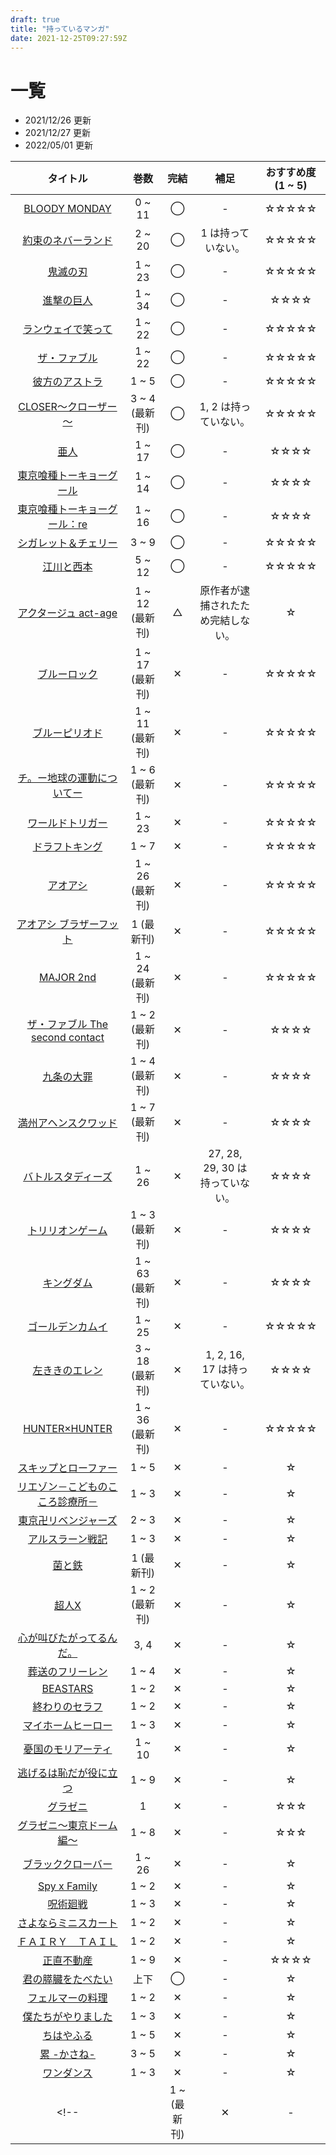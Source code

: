 ```yaml
---
draft: true
title: "持っているマンガ"
date: 2021-12-25T09:27:59Z
---
```


# 一覧

- 2021/12/26 更新
- 2021/12/27 更新
- 2022/05/01 更新

| タイトル | 巻数 | 完結 | 補足 | おすすめ度 (1 ~ 5) |
| :---: | :---: | :---: | :---: | :---: |
| [BLOODY MONDAY](https://kc.kodansha.co.jp/product?item=0000012265) | 0 ~ 11 | ◯ | - | ☆☆☆☆☆ |
| [約束のネバーランド](https://www.shonenjump.com/j/rensai/list/neverland.html) | 2 ~ 20 | ◯ | 1 は持っていない。 | ☆☆☆☆☆ |
| [鬼滅の刃](https://www.shonenjump.com/j/rensai/list/kimetsu.html) | 1 ~ 23 | ◯ | - | ☆☆☆☆☆ |
| [進撃の巨人](https://shingeki.net/#/) | 1 ~ 34 | ◯ | - | ☆☆☆☆ |
| [ランウェイで笑って](https://kc.kodansha.co.jp/title?code=1000029726) | 1 ~ 22 | ◯ | - | ☆☆☆☆☆ |
| [ザ・ファブル](https://yanmaga.jp/comics/%E3%82%B6_%E3%83%95%E3%82%A1%E3%83%96%E3%83%AB) | 1 ~ 22 | ◯ | - | ☆☆☆☆☆ |
| [彼方のアストラ](https://www.shonenjump.com/j/rensai/list/kanatano.html) | 1 ~ 5 | ◯ | - | ☆☆☆☆☆ |
| [CLOSER～クローザー～](https://www.nihonbungeisha.co.jp/search/?search_keyword=CLOSER&x=0&y=0 ) | 3 ~ 4 (最新刊) | ◯ | 1, 2 は持っていない。 | ☆☆☆☆☆ |
| [亜人](https://kc.kodansha.co.jp/title?code=1000006191) | 1 ~ 17 | ◯ | - | ☆☆☆☆ |
| [東京喰種トーキョーグール](https://youngjump.jp/tokyoghoul/tg/) | 1 ~ 14 | ◯ | - | ☆☆☆☆ |
| [東京喰種トーキョーグール：re](https://youngjump.jp/tokyoghoul/re/chara/index2.html) | 1 ~ 16 | ◯ | - | ☆☆☆☆ |
| [シガレット＆チェリー](https://www.akitashoten.co.jp/comics/4253239315) | 3 ~ 9 | ◯ | - | ☆☆☆☆☆ |
| [江川と西本](https://bigcomicbros.net/work/6153/) | 5 ~ 12 | ◯ | - | ☆☆☆☆☆ |
| [アクタージュ act-age](https://www.shonenjump.com/j/rensai/act-age.html) | 1 ~ 12 (最新刊) | △ | 原作者が逮捕されたため完結しない。 | ☆ |
| [ブルーロック](https://pocket.shonenmagazine.com/episode/10834108156632602988) | 1 ~ 17 (最新刊) | ✕ | - | ☆☆☆☆☆ |
| [ブルーピリオド](https://afternoon.kodansha.co.jp/c/blueperiod.html) | 1 ~ 11 (最新刊) | ✕ | - | ☆☆☆☆☆ |
| [チ。ー地球の運動についてー](https://bigcomicbros.net/work/35171/) | 1 ~ 6 (最新刊) | ✕ | - | ☆☆☆☆☆ |
| [ワールドトリガー](https://www.shonenjump.com/j/rensai/list/world_2.html) | 1 ~ 23 | ✕ | - | ☆☆☆☆☆ |
| [ドラフトキング](http://grandjump.shueisha.co.jp/manga/draftking.html) | 1 ~ 7 | ✕ | - | ☆☆☆☆☆ |
| [アオアシ](https://bigcomicbros.net/work/6196/) | 1 ~ 26 (最新刊) | ✕ | - | ☆☆☆☆☆ |
| [アオアシ ブラザーフット](https://bigcomicbros.net/work/57298/) | 1 (最新刊) | ✕ | - | ☆☆☆☆☆ |
| [MAJOR 2nd](https://websunday.net/work/722/) | 1 ~ 24 (最新刊) | ✕ | - | ☆☆☆☆☆ |
| [ザ・ファブル The second contact](https://yanmaga.jp/comics/%E3%82%B6_%E3%83%95%E3%82%A1%E3%83%96%E3%83%AB_The_second_contact) | 1 ~ 2 (最新刊) | ✕ | - | ☆☆☆☆ |
| [九条の大罪](https://bigcomicbros.net/work/35215/) | 1 ~ 4 (最新刊) | ✕ | - | ☆☆☆☆ |
| [満州アヘンスクワッド](https://yanmaga.jp/comics/%E6%BA%80%E5%B7%9E%E3%82%A2%E3%83%98%E3%83%B3%E3%82%B9%E3%82%AF%E3%83%AF%E3%83%83%E3%83%89) | 1 ~ 7 (最新刊) | ✕ | - | ☆☆☆☆ |
| [バトルスタディーズ](https://kc.kodansha.co.jp/title?code=1000025521) | 1 ~ 26 | ✕ | 27, 28, 29, 30 は持っていない。 | ☆☆☆☆ |
| [トリリオンゲーム](https://bigcomicbros.net/comics/69965/) | 1 ~ 3 (最新刊) | ✕ | - | ☆☆☆☆ |
| [キングダム](https://youngjump.jp/kingdom/) | 1 ~ 63 (最新刊) | ✕ | - | ☆☆☆☆ |
| [ゴールデンカムイ](https://youngjump.jp/goldenkamuy/) | 1 ~ 25 | ✕ | - | ☆☆☆☆☆ |
| [左ききのエレン](https://shonenjumpplus.com/episode/13932016480029111789) | 3 ~ 18 (最新刊) | ✕ | 1, 2, 16, 17 は持っていない。 | ☆☆☆☆ |
| [HUNTER×HUNTER](https://www.shonenjump.com/j/rensai/hunter.html) | 1 ~ 36 (最新刊) | ✕ | - | ☆☆☆☆☆ |
| [スキップとローファー](https://afternoon.kodansha.co.jp/c/skiptoloafer/) | 1 ~ 5 | ✕ | - | ☆ |
| [リエゾン－こどものこころ診療所－](https://morning.kodansha.co.jp/c/liaison.html) | 1 ~ 3 | ✕ | - | ☆ |
| [東京卍リベンジャーズ](https://shonenmagazine.com/special_page/tokyorevengers) | 2 ~ 3 | ✕ | - | ☆ |
| [アルスラーン戦記](https://kc.kodansha.co.jp/title?code=1000006649) | 1 ~ 3 | ✕ | - | ☆ |
| [菌と鉄](https://pocket.shonenmagazine.com/episode/3269632237276098910) | 1 (最新刊) | ✕ | - | ☆ |
| [超人X](https://tonarinoyj.jp/episode/3269754496306260379) | 1 ~ 2 (最新刊) | ✕ | - | ☆ |
| [心が叫びたがってるんだ。](https://csbs.shogakukan.co.jp/waitfree/detail?book_group_id=9826) | 3, 4 | ✕ | - | ☆ |
| [葬送のフリーレン](https://www.shogakukan.co.jp/books/09850180) | 1 ~ 4 | ✕ | - | ☆ |
| [BEASTARS](https://www.akitashoten.co.jp/works/beastars/) | 1 ~ 2 | ✕ | - | ☆ |
| [終わりのセラフ](https://jumpsq.shueisha.co.jp/rensai/owarinoseraph/) | 1 ~ 2 | ✕ | - | ☆ |
| [マイホームヒーロー](https://magazine.yanmaga.jp/c/myhomehero/) | 1 ~ 3 | ✕ | - | ☆ |
| [憂国のモリアーティ](https://jumpsq.shueisha.co.jp/rensai/moriarty/) | 1 ~ 10 | ✕ | - | ☆ |
| [逃げるは恥だが役に立つ](https://kc.kodansha.co.jp/product?item=0000036370) | 1 ~ 9 | ✕ | - | ☆ |
| [グラゼニ](http://morning.moae.jp/lineup/109) | 1 | ✕ | - | ☆☆☆ |
| [グラゼニ～東京ドーム編～]() | 1 ~ 8 | ✕ | - | ☆☆☆ |
| [ブラッククローバー](https://www.shonenjump.com/j/rensai/bclover.html) | 1 ~ 26 | ✕ | - | ☆ |
| [Spy x Family](https://shonenjumpplus.com/episode/10834108156648240735) | 1 ~ 2 | ✕ | - | ☆ |
| [呪術廻戦](https://www.shonenjump.com/j/rensai/jujutsu.html) | 1 ~ 3 | ✕ | - | ☆ |
| [さよならミニスカート](https://shonenjumpplus.com/episode/10834108156632735347) | 1 ~ 2 | ✕ | - | ☆ |
| [ＦＡＩＲＹ　ＴＡＩＬ](https://kc.kodansha.co.jp/title?code=1000002520) | 1 ~ 2 | ✕ | - | ☆ |
| [正直不動産](https://bigcomicbros.net/work/6319/) | 1 ~ 9 | ✕ | - | ☆☆☆☆ |
| [君の膵臓をたべたい](https://www.futabasha.co.jp/booksdb/book/bookview/978-4-575-84925-7.html) | 上下 | ◯ | - | ☆ |
| [フェルマーの料理](https://gmaga.co/c/fermatnoryouri/) | 1 ~ 2 | ✕ | - | ☆ |
| [僕たちがやりました](https://kc.kodansha.co.jp/product?item=0000016248) | 1 ~ 3 | ✕ | - | ☆ |
| [ちはやふる](https://kc.kodansha.co.jp/title?code=1000003555) | 1 ~ 5 | ✕ | - | ☆ |
| [累 -かさね-](https://evening.kodansha.co.jp/c/kasane.html) | 3 ~ 5 | ✕ | - | ☆ |
| [ワンダンス](https://afternoon.kodansha.co.jp/c/wondance.html) | 1 ~ 3 | ✕ | - | ☆ |
<!-- | []() | 1 ~  (最新刊) | ✕ | - | -->
